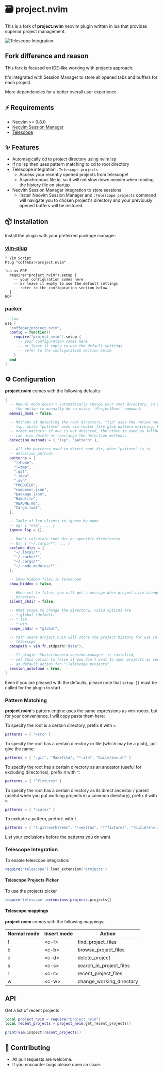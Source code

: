 # 🗃️ project.nvim

This is a fork of
**project.nvim** neovim plugin written in lua that provides
superior project management.

![Telescope Integration](https://user-images.githubusercontent.com/36672196/129409509-62340f10-4dd0-4c1a-9252-8bfedf2a9945.png)

## Fork difference and reason

This fork is focused on IDE-like working with projects approach.

It's integrated with Session Manager to store all opened tabs and buffers for each project.

More dependencies for a better overall user experience.

## ⚡ Requirements

- Neovim >= 0.8.0
- [Neovim Session Manager](https://github.com/Shatur/neovim-session-manager)
- [Telescope](https://github.com/nvim-telescope/telescope.nvim)

## ✨ Features

- Automagically cd to project directory using nvim lsp
- If no lsp then uses pattern matching to cd to root directory
- Telescope integration `:Telescope projects`
  - Access your recently opened projects from telescope!
  - Asynchronous file io, so it will not slow down neovim when reading the history
    file on startup.
- Neovim Session Manager integration to store sessions
  - Install Neovim Session Manager and `:Telescope projects` command will navigate you to chosen project's directory and your previously opened buffers will be restored.

## 📦 Installation

Install the plugin with your preferred package manager:

### [vim-plug](https://github.com/junegunn/vim-plug)

```vim
" Vim Script
Plug "coffebar/project.nvim"

lua << EOF
  require("project_nvim").setup {
    -- your configuration comes here
    -- or leave it empty to use the default settings
    -- refer to the configuration section below
  }
EOF
```

### [packer](https://github.com/wbthomason/packer.nvim)

```lua
-- Lua
use {
  "coffebar/project.nvim",
  config = function()
    require("project_nvim").setup {
      -- your configuration comes here
      -- or leave it empty to use the default settings
      -- refer to the configuration section below
    }
  end
}
```

## ⚙️ Configuration

**project.nvim** comes with the following defaults:

```lua
{
  -- Manual mode doesn't automatically change your root directory, so you have
  -- the option to manually do so using `:ProjectRoot` command.
  manual_mode = false,

  -- Methods of detecting the root directory. "lsp" uses the native neovim
  -- lsp, while "pattern" uses vim-rooter like glob pattern matching. Here
  -- order matters: if one is not detected, the other is used as fallback. You
  -- can also delete or rearrange the detection methods.
  detection_methods = { "lsp", "pattern" },

  -- All the patterns used to detect root dir, when "pattern" is in
  -- detection_methods
  patterns = { 
    "!>home",
    "!=tmp",
    ".git",
    ".idea",
    ".svn",
    "PKGBUILD",
    "composer.json",
    "package.json",
    "Makefile",
    "README.md",
    "Cargo.toml",
  },

  -- Table of lsp clients to ignore by name
  -- eg: { "efm", ... }
  ignore_lsp = {},

  -- Don't calculate root dir on specific directories
  -- Ex: { "~/.cargo/*", ... }
  exclude_dirs = {
    "~/.local/*",
    "~/.cache/*",
    "~/.cargo/*",
    "~/.node_modules/*",
  },

  -- Show hidden files in telescope
  show_hidden = false,

  -- When set to false, you will get a message when project.nvim changes your
  -- directory.
  silent_chdir = false,

  -- What scope to change the directory, valid options are
  -- * global (default)
  -- * tab
  -- * win
  scope_chdir = "global",

  -- Path where project.nvim will store the project history for use in
  -- telescope
  datapath = vim.fn.stdpath("data"),

  -- If plugin 'Shatur/neovim-session-manager' is installed,
  -- set this option to false if you don't want to open projects as sessions
  -- as default action for ":Telescope projects"
  session_autoload = true,
}
```

Even if you are pleased with the defaults, please note that `setup {}` must be
called for the plugin to start.

### Pattern Matching

**project.nvim**'s pattern engine uses the same expressions as vim-rooter, but
for your convenience, I will copy paste them here:

To specify the root is a certain directory, prefix it with `=`.

```lua
patterns = { "=src" }
```

To specify the root has a certain directory or file (which may be a glob), just
give the name:

```lua
patterns = { ".git", "Makefile", "*.sln", "build/env.sh" }
```

To specify the root has a certain directory as an ancestor (useful for
excluding directories), prefix it with `^`:

```lua
patterns = { "^fixtures" }
```

To specify the root has a certain directory as its direct ancestor / parent
(useful when you put working projects in a common directory), prefix it with
`>`:

```lua
patterns = { ">Latex" }
```

To exclude a pattern, prefix it with `!`.

```lua
patterns = { "!.git/worktrees", "!=extras", "!^fixtures", "!build/env.sh" }
```

List your exclusions before the patterns you do want.

### Telescope Integration

To enable telescope integration:
```lua
require('telescope').load_extension('projects')
```

#### Telescope Projects Picker
To use the projects picker
```lua
require'telescope'.extensions.projects.projects{}
```

#### Telescope mappings

**project.nvim** comes with the following mappings:

| Normal mode | Insert mode | Action                     |
| ----------- | ----------- | -------------------------- |
| f           | \<c-f\>     | find\_project\_files       |
| b           | \<c-b\>     | browse\_project\_files     |
| d           | \<c-d\>     | delete\_project            |
| s           | \<c-s\>     | search\_in\_project\_files |
| r           | \<c-r\>     | recent\_project\_files     |
| w           | \<c-w\>     | change\_working\_directory |

## API

Get a list of recent projects:

```lua
local project_nvim = require("project_nvim")
local recent_projects = project_nvim.get_recent_projects()

print(vim.inspect(recent_projects))
```

## 🤝 Contributing

- All pull requests are welcome.
- If you encounter bugs please open an issue.
